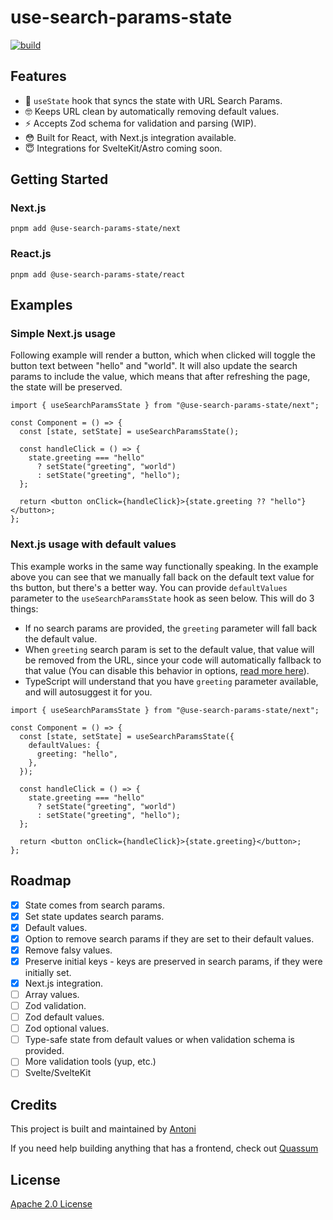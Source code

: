 # use-search-params-state

[![build](https://github.com/bring-shrubbery/use-search-params-state/actions/workflows/ci.yml/badge.svg)](https://github.com/bring-shrubbery/use-search-params-state/actions/workflows/ci.yml)

## Features

- 🚀 `useState` hook that syncs the state with URL Search Params.
- 🤓 Keeps URL clean by automatically removing default values.
- ⚡️ Accepts Zod schema for validation and parsing (WIP).
- 😳 Built for React, with Next.js integration available.
- 😇 Integrations for SvelteKit/Astro coming soon.

## Getting Started

### Next.js

`pnpm add @use-search-params-state/next`

### React.js

`pnpm add @use-search-params-state/react`

## Examples

### Simple Next.js usage

Following example will render a button, which when clicked will toggle the button text between "hello" and "world". It will also update the search params to include the value, which means that after refreshing the page, the state will be preserved.

```tsx
import { useSearchParamsState } from "@use-search-params-state/next";

const Component = () => {
  const [state, setState] = useSearchParamsState();

  const handleClick = () => {
    state.greeting === "hello"
      ? setState("greeting", "world")
      : setState("greeting", "hello");
  };

  return <button onClick={handleClick}>{state.greeting ?? "hello"}</button>;
};
```

### Next.js usage with default values

This example works in the same way functionally speaking. In the example above you can see that we manually fall back on the default text value for ths button, but there's a better way. You can provide `defaultValues` parameter to the `useSearchParamsState` hook as seen below. This will do 3 things:

- If no search params are provided, the `greeting` parameter will fall back the default value.
- When `greeting` search param is set to the default value, that value will be removed from the URL, since your code will automatically fallback to that value (You can disable this behavior in options, [read more here](/#todo)).
- TypeScript will understand that you have `greeting` parameter available, and will autosuggest it for you.

```tsx
import { useSearchParamsState } from "@use-search-params-state/next";

const Component = () => {
  const [state, setState] = useSearchParamsState({
    defaultValues: {
      greeting: "hello",
    },
  });

  const handleClick = () => {
    state.greeting === "hello"
      ? setState("greeting", "world")
      : setState("greeting", "hello");
  };

  return <button onClick={handleClick}>{state.greeting}</button>;
};
```

## Roadmap

- [x] State comes from search params.
- [x] Set state updates search params.
- [x] Default values.
- [x] Option to remove search params if they are set to their default values.
- [x] Remove falsy values.
- [x] Preserve initial keys - keys are preserved in search params, if they were initially set.
- [x] Next.js integration.
- [ ] Array values.
- [ ] Zod validation.
- [ ] Zod default values.
- [ ] Zod optional values.
- [ ] Type-safe state from default values or when validation schema is provided.
- [ ] More validation tools (yup, etc.)
- [ ] Svelte/SvelteKit

## Credits

This project is built and maintained by [Antoni](https://github.com/bring-shrubbery)

If you need help building anything that has a frontend, check out [Quassum](https://quassum.com)

## License

[Apache 2.0 License](./LICENSE)
